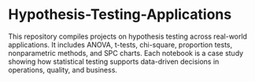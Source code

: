 # Hypothesis-Testing-Applications
This repository compiles projects on hypothesis testing across real-world applications. It includes ANOVA, t-tests, chi-square, proportion tests, nonparametric methods, and SPC charts. Each notebook is a case study showing how statistical testing supports data-driven decisions in operations, quality, and business.
